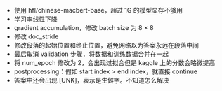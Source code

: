 - 使用 hfl/chinese-macbert-base，超过 1G 的模型显存不够用
- 学习率线性下降
- gradient accumulation，修改 batch size 为 8 × 8
- 修改 doc_stride
- 修改段落的起始位置和终止位置，避免网络以为答案永远在段落中间
- 最后取消 validation 步骤，将数据和训练数据合并在一起
- 将 num_epoch 修改为 2，会出现过拟合但是 kaggle 上的分数会略微提高
- postprocessing：假如 start index > end index，就直接 continue
- 答案中还会出现 [UNK]，表示是生僻字。不知道怎么解决